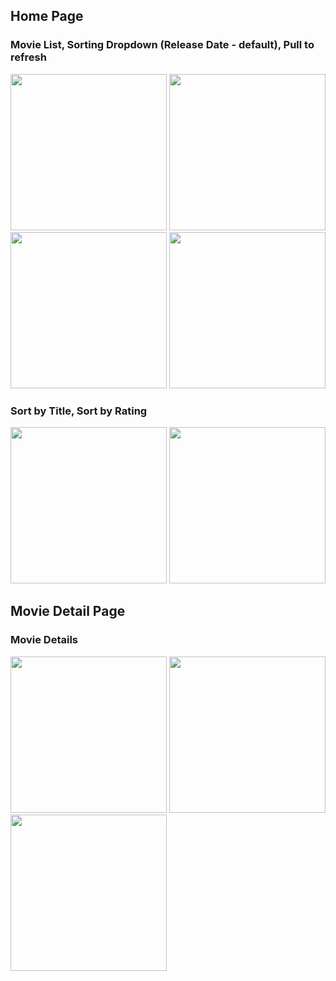 ## Home Page
### Movie List, Sorting Dropdown (Release Date - default), Pull to refresh
<img src="https://github.com/liang0000/MovieApp/assets/54095039/c9ab53da-9f49-4122-96fb-9bef49ae8846" width="250"> <img src="https://github.com/liang0000/IdealPet-SwiftUI/assets/54095039/3985333d-de32-429f-bee6-dc716e821850" width="250"> <img src="https://github.com/liang0000/IdealPet-SwiftUI/assets/54095039/738b186c-29a1-4247-846c-9930ad5419b6" width="250"> 
<img src="https://github.com/liang0000/GHFollowers/assets/54095039/2e3af7ca-cab8-4f90-8c0b-d1f211d7cea5" width="250"> 

### Sort by Title, Sort by Rating
<img src="https://github.com/liang0000/IdealPet-SwiftUI/assets/54095039/94879802-ed29-481c-9e79-4ecb201d8f71" width="250"> <img src="https://github.com/liang0000/IdealPet-SwiftUI/assets/54095039/b77c0a3f-ce11-4d35-96d9-d517b03045a5" width="250">


## Movie Detail Page
### Movie Details
<img src="https://github.com/liang0000/IdealPet-SwiftUI/assets/54095039/5ad20c9b-9b49-47b1-a4a5-8663d6a70752" width="250"> <img src="https://github.com/liang0000/IdealPet-SwiftUI/assets/54095039/caac8824-339d-4e93-95ab-c402d329d7e7" width="250"> <img src="https://github.com/liang0000/IdealPet-SwiftUI/assets/54095039/c7d235d7-e86d-431c-a2fa-b9e6e4954d98" width="250">
